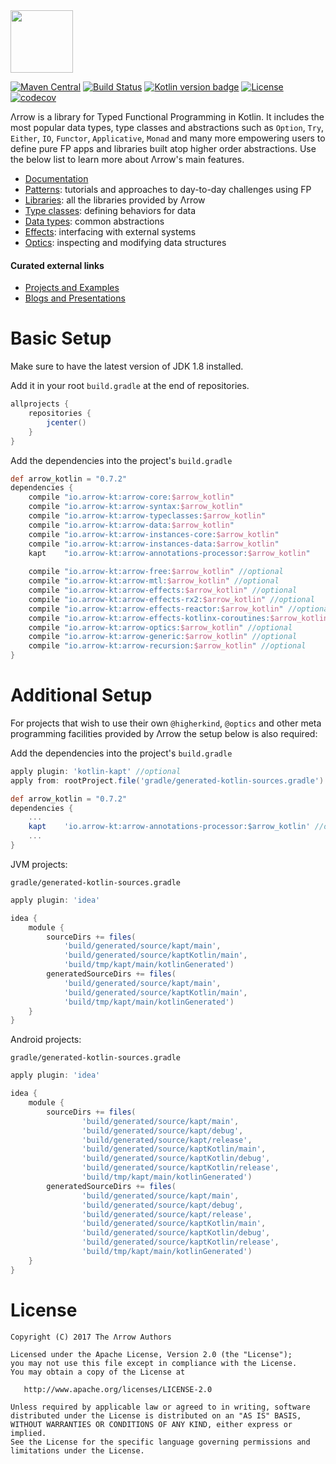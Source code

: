 <img height="100" src="https://avatars2.githubusercontent.com/u/29458023?v=4&amp;s=200" width="100">

[![Maven Central](https://maven-badges.herokuapp.com/maven-central/io.arrow-kt/arrow-core/badge.svg)](https://maven-badges.herokuapp.com/maven-central/io.arrow-kt/arrow-core)
[![Build Status](https://travis-ci.org/arrow-kt/arrow.svg?branch=master)](https://travis-ci.org/arrow-kt/arrow/)
[![Kotlin version badge](https://img.shields.io/badge/kotlin-1.2.41-blue.svg)](http://kotlinlang.org/)
[![License](https://img.shields.io/badge/License-Apache%202.0-blue.svg)](http://www.apache.org/licenses/LICENSE-2.0)
[![codecov](https://codecov.io/gh/arrow-kt/arrow/branch/master/graph/badge.svg)](https://codecov.io/gh/arrow-kt/arrow)

Λrrow is a library for Typed Functional Programming in Kotlin.
It includes the most popular data types, type classes and abstractions such as `Option`, `Try`, `Either`, `IO`, `Functor`, `Applicative`, `Monad` and many more empowering users to define pure FP apps and libraries built atop higher order abstractions. Use the below list to learn more about Λrrow's main features.

- [Documentation](http://arrow-kt.io)
- [Patterns](http://arrow-kt.io/docs/patterns/glossary/): tutorials and approaches to day-to-day challenges using FP 
- [Libraries](http://arrow-kt.io/docs/quickstart/libraries/): all the libraries provided by Λrrow
- [Type classes](http://arrow-kt.io/docs/typeclasses/intro/): defining behaviors for data
- [Data types](http://arrow-kt.io/docs/datatypes/intro/): common abstractions
- [Effects](http://arrow-kt.io/docs/effects/io/): interfacing with external systems
- [Optics](http://arrow-kt.io/docs/optics/iso/): inspecting and modifying data structures

#### Curated external links

- [Projects and Examples](http://arrow-kt.io/docs/quickstart/projects/)
- [Blogs and Presentations](http://arrow-kt.io/docs/quickstart/blogs/)

# Basic Setup

Make sure to have the latest version of JDK 1.8 installed.

Add it in your root `build.gradle` at the end of repositories.

```groovy
allprojects {
    repositories {
        jcenter()
    }
}
```

Add the dependencies into the project's `build.gradle`

```groovy
def arrow_kotlin = "0.7.2"
dependencies {
    compile "io.arrow-kt:arrow-core:$arrow_kotlin"
    compile "io.arrow-kt:arrow-syntax:$arrow_kotlin"
    compile "io.arrow-kt:arrow-typeclasses:$arrow_kotlin" 
    compile "io.arrow-kt:arrow-data:$arrow_kotlin" 
    compile "io.arrow-kt:arrow-instances-core:$arrow_kotlin"
    compile "io.arrow-kt:arrow-instances-data:$arrow_kotlin"
    kapt    "io.arrow-kt:arrow-annotations-processor:$arrow_kotlin" 
    
    compile "io.arrow-kt:arrow-free:$arrow_kotlin" //optional
    compile "io.arrow-kt:arrow-mtl:$arrow_kotlin" //optional
    compile "io.arrow-kt:arrow-effects:$arrow_kotlin" //optional
    compile "io.arrow-kt:arrow-effects-rx2:$arrow_kotlin" //optional
    compile "io.arrow-kt:arrow-effects-reactor:$arrow_kotlin" //optional
    compile "io.arrow-kt:arrow-effects-kotlinx-coroutines:$arrow_kotlin" //optional
    compile "io.arrow-kt:arrow-optics:$arrow_kotlin" //optional
    compile "io.arrow-kt:arrow-generic:$arrow_kotlin" //optional
    compile "io.arrow-kt:arrow-recursion:$arrow_kotlin" //optional
}
```

# Additional Setup

For projects that wish to use their own `@higherkind`, `@optics` and other meta programming facilities provided by Λrrow
the setup below is also required:

Add the dependencies into the project's `build.gradle`

```groovy
apply plugin: 'kotlin-kapt' //optional
apply from: rootProject.file('gradle/generated-kotlin-sources.gradle') //optional

def arrow_kotlin = "0.7.2"
dependencies {
    ...
    kapt    'io.arrow-kt:arrow-annotations-processor:$arrow_kotlin' //optional
    ...
}
```

JVM projects:

`gradle/generated-kotlin-sources.gradle`
```groovy
apply plugin: 'idea'

idea {
    module {
        sourceDirs += files(
            'build/generated/source/kapt/main',
            'build/generated/source/kaptKotlin/main',
            'build/tmp/kapt/main/kotlinGenerated')
        generatedSourceDirs += files(
            'build/generated/source/kapt/main',
            'build/generated/source/kaptKotlin/main',
            'build/tmp/kapt/main/kotlinGenerated')
    }
}
```

Android projects:

`gradle/generated-kotlin-sources.gradle`
```groovy
apply plugin: 'idea'

idea {
    module {
        sourceDirs += files(
                'build/generated/source/kapt/main',
                'build/generated/source/kapt/debug',
                'build/generated/source/kapt/release',
                'build/generated/source/kaptKotlin/main',
                'build/generated/source/kaptKotlin/debug',
                'build/generated/source/kaptKotlin/release',
                'build/tmp/kapt/main/kotlinGenerated')
        generatedSourceDirs += files(
                'build/generated/source/kapt/main',
                'build/generated/source/kapt/debug',
                'build/generated/source/kapt/release',
                'build/generated/source/kaptKotlin/main',
                'build/generated/source/kaptKotlin/debug',
                'build/generated/source/kaptKotlin/release',
                'build/tmp/kapt/main/kotlinGenerated')
    }
}
```

# License

    Copyright (C) 2017 The Λrrow Authors

    Licensed under the Apache License, Version 2.0 (the "License");
    you may not use this file except in compliance with the License.
    You may obtain a copy of the License at

       http://www.apache.org/licenses/LICENSE-2.0

    Unless required by applicable law or agreed to in writing, software
    distributed under the License is distributed on an "AS IS" BASIS,
    WITHOUT WARRANTIES OR CONDITIONS OF ANY KIND, either express or implied.
    See the License for the specific language governing permissions and
    limitations under the License.

